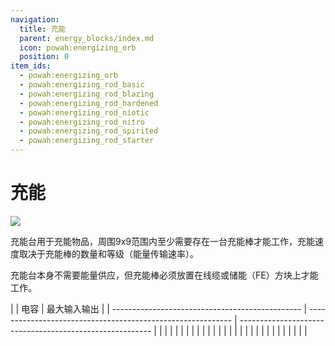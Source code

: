 ```yaml
---
navigation:
  title: 充能
  parent: energy_blocks/index.md
  icon: powah:energizing_orb
  position: 0
item_ids:
  - powah:energizing_orb
  - powah:energizing_rod_basic
  - powah:energizing_rod_blazing
  - powah:energizing_rod_hardened
  - powah:energizing_rod_niotic
  - powah:energizing_rod_nitro
  - powah:energizing_rod_spirited
  - powah:energizing_rod_starter
---
```


# 充能

![](./energizing.png)

充能台用于充能物品，周围9x9范围内至少需要存在一台充能棒才能工作，充能速度取决于充能棒的数量和等级（能量传输速率）。

充能台本身不需要能量供应，但充能棒必须放置在线缆或储能（FE）方块上才能工作。 

<Row>
<RecipesFor id="powah:energizing_orb" />
</Row>
|                                                 | 电容                                                          | 最大输入输出                                                   |
| ----------------------------------------------- | ----------------------------------------------------------- | -------------------------------------------------------- |
| <ItemLink id="powah:energizing_rod_starter" />  | <powah:EnergyCapacity id="powah:energizing_rod_starter" />  | <powah:EnergyMaxIO id="powah:energizing_rod_starter" />  |
| <ItemLink id="powah:energizing_rod_basic" />    | <powah:EnergyCapacity id="powah:energizing_rod_basic" />    | <powah:EnergyMaxIO id="powah:energizing_rod_basic" />    |
| <ItemLink id="powah:energizing_rod_hardened" /> | <powah:EnergyCapacity id="powah:energizing_rod_hardened" /> | <powah:EnergyMaxIO id="powah:energizing_rod_hardened" /> |
| <ItemLink id="powah:energizing_rod_blazing" />  | <powah:EnergyCapacity id="powah:energizing_rod_blazing" />  | <powah:EnergyMaxIO id="powah:energizing_rod_blazing" />  |
| <ItemLink id="powah:energizing_rod_niotic" />   | <powah:EnergyCapacity id="powah:energizing_rod_niotic" />   | <powah:EnergyMaxIO id="powah:energizing_rod_niotic" />   |
| <ItemLink id="powah:energizing_rod_spirited" /> | <powah:EnergyCapacity id="powah:energizing_rod_spirited" /> | <powah:EnergyMaxIO id="powah:energizing_rod_spirited" /> |
| <ItemLink id="powah:energizing_rod_nitro" />    | <powah:EnergyCapacity id="powah:energizing_rod_nitro" />    | <powah:EnergyMaxIO id="powah:energizing_rod_nitro" />    |

<Row>
<RecipesFor id="powah:energizing_rod_starter" />
<RecipesFor id="powah:energizing_rod_basic" />
<RecipesFor id="powah:energizing_rod_hardened" />
<RecipesFor id="powah:energizing_rod_blazing" />
<RecipesFor id="powah:energizing_rod_niotic" />
<RecipesFor id="powah:energizing_rod_spirited" />
<RecipesFor id="powah:energizing_rod_nitro" />
</Row>